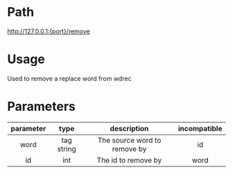 # Path
http://127.0.0.1:{port}/remove

# Usage

Used to remove a replace word from wdrec

# Parameters

| parameter |    type    |         description          | incompatible |
|:---------:|:----------:|:----------------------------:|:------------:|
|   word    | tag string | The source word to remove by |      id      |
|    id     |    int     |     The id to remove by      |     word     | 

